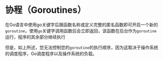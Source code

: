 # **协程（Goroutines）**

在Go语言中使用go关键字后跟函数名称或定义完整的匿名函数即可开启一个新的`goroutine`，使用`go`关键字调用函数后会立即返回，该函数在后台作为`goroutine`运行，程序的其余部分继续执行

但是，如上所述，您无法控制您的`goroutine`的执行顺序，因为这取决于操作系统的调度程序，Go调度程序以及操作系统的负载。